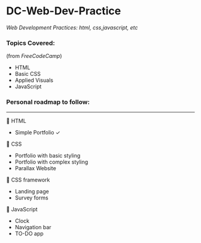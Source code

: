 # DC-Web-Dev-Practice

_Web Development Practices: html, css,javascript, etc_

### Topics Covered:
(from _FreeCodeCamp_)
- HTML
- Basic CSS
- Applied Visuals
- JavaScript


### Personal roadmap to follow:

<hr>

📌 HTML

- Simple Portfolio ✓

📌 CSS

- Portfolio with basic styling
- Portfolio with complex styling
- Parallax Website

📌 CSS framework

- Landing page
- Survey forms

📌 JavaScript

- Clock
- Navigation bar
- TO-DO app
